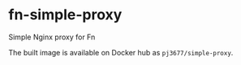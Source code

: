 # fn-simple-proxy

Simple Nginx proxy for Fn

The built image is available on Docker hub as `pj3677/simple-proxy`.
